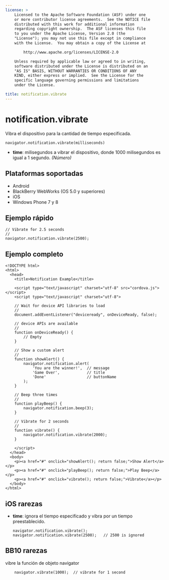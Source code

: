 ```yaml
---
license: >
    Licensed to the Apache Software Foundation (ASF) under one
    or more contributor license agreements.  See the NOTICE file
    distributed with this work for additional information
    regarding copyright ownership.  The ASF licenses this file
    to you under the Apache License, Version 2.0 (the
    "License"); you may not use this file except in compliance
    with the License.  You may obtain a copy of the License at

        http://www.apache.org/licenses/LICENSE-2.0

    Unless required by applicable law or agreed to in writing,
    software distributed under the License is distributed on an
    "AS IS" BASIS, WITHOUT WARRANTIES OR CONDITIONS OF ANY
    KIND, either express or implied.  See the License for the
    specific language governing permissions and limitations
    under the License.

title: notification.vibrate
---
```


# notification.vibrate

Vibra el dispositivo para la cantidad de tiempo especificada.

    navigator.notification.vibrate(milliseconds)
    

*   **time**: milisegundos a vibrar el dispositivo, donde 1000 milisegundos es igual a 1 segundo. *(Número)*

## Plataformas soportadas

*   Android
*   BlackBerry WebWorks (OS 5.0 y superiores)
*   iOS
*   Windows Phone 7 y 8

## Ejemplo rápido

    // Vibrate for 2.5 seconds
    //
    navigator.notification.vibrate(2500);
    

## Ejemplo completo

    <!DOCTYPE html>
    <html>
      <head>
        <title>Notification Example</title>
    
        <script type="text/javascript" charset="utf-8" src="cordova.js"></script>
        <script type="text/javascript" charset="utf-8">
    
        // Wait for device API libraries to load
        //
        document.addEventListener("deviceready", onDeviceReady, false);
    
        // device APIs are available
        //
        function onDeviceReady() {
            // Empty
        }
    
        // Show a custom alert
        //
        function showAlert() {
            navigator.notification.alert(
                'You are the winner!',  // message
                'Game Over',            // title
                'Done'                  // buttonName
            );
        }
    
        // Beep three times
        //
        function playBeep() {
            navigator.notification.beep(3);
        }
    
        // Vibrate for 2 seconds
        //
        function vibrate() {
            navigator.notification.vibrate(2000);
        }
    
        </script>
      </head>
      <body>
        <p><a href="#" onclick="showAlert(); return false;">Show Alert</a></p>
        <p><a href="#" onclick="playBeep(); return false;">Play Beep</a></p>
        <p><a href="#" onclick="vibrate(); return false;">Vibrate</a></p>
      </body>
    </html>
    

## iOS rarezas

*   **time**: ignora el tiempo especificado y vibra por un tiempo preestablecido.
    
        navigator.notification.vibrate();
        navigator.notification.vibrate(2500);   // 2500 is ignored
        

## BB10 rarezas

vibre la función de objeto navigator

        navigator.vibrate(1000);  // vibrate for 1 second